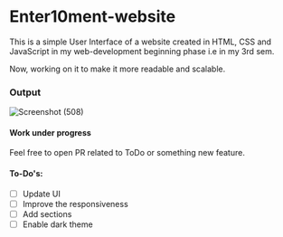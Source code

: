 # Enter10ment-website
This is a simple User Interface of a website created in HTML, CSS and JavaScript in my web-development beginning phase i.e in my 3rd sem.

Now, working on it to make it more readable and scalable.

### Output
![Screenshot (508)](https://user-images.githubusercontent.com/56729873/84538172-d13ffb00-ad0e-11ea-8056-cb45c65cdb20.png)

#### Work under progress
Feel free to open PR related to ToDo or something new feature.

#### To-Do's:
- [ ] Update UI
- [ ] Improve the responsiveness
- [ ] Add sections
- [ ] Enable dark theme
